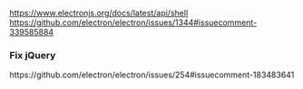 https://www.electronjs.org/docs/latest/api/shell
https://github.com/electron/electron/issues/1344#issuecomment-339585884

<h3>Fix jQuery</h3>
https://github.com/electron/electron/issues/254#issuecomment-183483641
